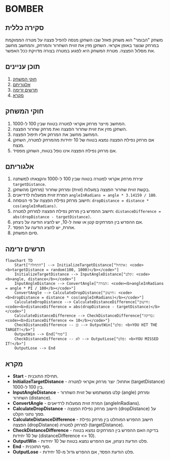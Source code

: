 # BOMBER

## סקירה כללית

משחק "הבומר" הוא משחק פאזל שבו השחקן מנסה להפיל פצצה על מטרה הממוקמת במרחק שנוצר באופן אקראי. השחקן מזין את זווית השחרור והמרחק, והמחשב מחשב את מסלול הפצצה. מטרת המשחק היא לפגוע במטרה בצורה מדויקת ככל האפשר.

## תוכן עניינים

1. [חוקי המשחק](#חוקי-המשחק)
2. [אלגוריתם](#אלגוריתם)
3. [תרשים זרימה](#תרשים-זרימה)
4. [מקרא](#מקרא)

## חוקי המשחק

1. המחשב מייצר מרחק אקראי למטרה בטווח שבין 100 ל-1000.
2. השחקן מזין את זווית שחרור הפצצה ואת מרחק שחרור הפצצה.
3. המחשב מחשב את המרחק אליו תיפול הפצצה.
4. אם מרחק נפילת הפצצה נמצא בטווח של 10 יחידות מהמרחק למטרה, השחקן מנצח.
5. אם מרחק נפילת הפצצה אינו נופל בטווח, השחקן מפסיד.

## אלגוריתם

1. יצירת מרחק אקראי למטרה בטווח שבין 100 ל-1000 והקצאתו למשתנה `targetDistance`.
2. בקשת זווית שחרור הפצצה במעלות (זווית) ומרחק שחרור (מרחק) מהשחקן.
3. המרת זווית ממעלות לרדיאנים `angleInRadians = angle * 3.14159 / 180`.
4. חישוב מרחק נפילת הפצצה על פי הנוסחה: `dropDistance = distance * cos(angleInRadians)`.
5. חישוב ההפרש בין מרחק נפילת הפצצה למרחק למטרה: `distanceDifference = abs(dropDistance - targetDistance)`.
6. אם ההפרש בין המרחקים קטן או שווה ל-10, יש להציג הודעה על ניצחון.
7. אחרת, יש להציג הודעה על הפסד.
8. סיום המשחק.

## תרשים זרימה

```mermaid
flowchart TD
    Start["התחלה"] --> InitializeTargetDistance["אתחול: <code><b>targetDistance = random(100, 1000)</b></code>"]
    InitializeTargetDistance --> InputAngleDistance["קלט: <code><b>angle, distance</b></code>"]
    InputAngleDistance --> ConvertAngle["המרה: <code><b>angleInRadians = angle * PI / 180</b></code>"]
    ConvertAngle --> CalculateDropDistance["חישוב: <code><b>dropDistance = distance * cos(angleInRadians)</b></code>"]
    CalculateDropDistance --> CalculateDistanceDifference["חישוב: <code><b>distanceDifference = abs(dropDistance - targetDistance)</b></code>"]
    CalculateDistanceDifference --> CheckDistanceDifference{"בדיקה: <code><b>distanceDifference <= 10</b></code>"}
    CheckDistanceDifference -- כן --> OutputWin["פלט: <b>YOU HIT THE TARGET!</b>"]
    OutputWin --> End["סוף"]
    CheckDistanceDifference -- לא --> OutputLose["פלט: <b>YOU MISSED IT!</b>"]
    OutputLose --> End
```

## מקרא

- **Start** - תחילת התוכנית.
- **InitializeTargetDistance** - אתחול: יוצר מרחק אקראי למטרה (targetDistance) בין 100 ל-1000.
- **InputAngleDistance** - קלט ממשתמש של זווית השחרור (angle) ומרחק השחרור (distance).
- **ConvertAngle** - המרת זווית ממעלות לרדיאנים (angleInRadians).
- **CalculateDropDistance** - חישוב מרחק נפילת הפצצה (dropDistance) על סמך נתוני הקלט.
- **CalculateDistanceDifference** - חישוב ההפרש המוחלט בין מרחק נפילת הפצצה (dropDistance) למרחק למטרה (targetDistance).
- **CheckDistanceDifference** - בדיקה האם ההפרש בין המרחקים נמצא בטווח של 10 יחידות (distanceDifference <= 10).
- **OutputWin** - פלט הודעת ניצחון, אם ההפרש נמצא בטווח של 10 יחידות.
- **End** - סוף התוכנית.
- **OutputLose** - פלט הודעת הפסד, אם ההפרש גדול מ-10 יחידות.